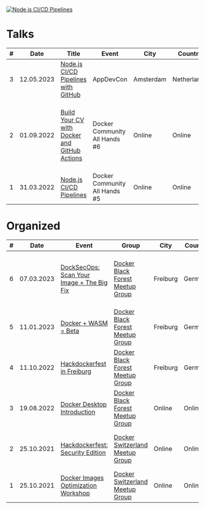 [![Node.js CI/CD Pipelines](http://img.youtube.com/vi/yPAttw8Emlg/0.jpg)](http://www.youtube.com/watch?v=yPAttw8Emlg "Node.js CI/CD Pipelines")

# Talks

| # | Date | Title | Event | City | Country | Notes |
|---|------|-------|-------|------|---------|-------|
| 3 | 12.05.2023 | [Node.js CI/CD Pipelines with GitHub](https://github.com/aerabi/talks/blob/master/slides/Node.js%20CI_CD%20with%20GitHub.pdf) | AppDevCon | Amsterdam | Netherlands | - |
| 2 | 01.09.2022 | [Build Your CV with Docker and GitHub Actions](https://youtu.be/DMwbXN3QKbs) | Docker Community All Hands #6 | Online | Online | Also hosted a [watching meetup](https://www.meetup.com/docker-black-forest/events/288028501/) for it and won [Docker Community Leader award](https://youtu.be/pNULIbFiWbE?t=508) |
| 1 | 31.03.2022 | [Node.js CI/CD Pipelines](http://www.youtube.com/watch?v=yPAttw8Emlg) | Docker Community All Hands #5 | Online | Online | - |

# Organized

| # | Date | Event | Group | City | Country | Notes |
|---|------|-------|-------|------|---------|-------|
| 6 | 07.03.2023 | [DockSecOps: Scan Your Image + The Big Fix](https://www.meetup.com/docker-black-forest/events/291760084/) | [Docker Black Forest Meetup Group](https://www.meetup.com/Docker-Black-Forest/) | Freiburg | Germany | Took place at Recyda GmbH, was also the speaker |
| 5 | 11.01.2023 | [Docker + WASM = Beta](https://www.meetup.com/docker-black-forest/events/290197640/) | [Docker Black Forest Meetup Group](https://www.meetup.com/Docker-Black-Forest/) | Freiburg | Germany | Took place at Esono AG |
| 4 | 11.10.2022 | [Hackdockerfest in Freiburg](https://www.meetup.com/docker-black-forest/events/287845505/) | [Docker Black Forest Meetup Group](https://www.meetup.com/Docker-Black-Forest/) | Freiburg | Germany | Took place at Recyda GmbH |
| 3 | 19.08.2022 | [Docker Desktop Introduction](https://www.linkedin.com/posts/megha-kadur_docker-desktop-introduction-fr-19-aug-activity-6966266555160494080-X6Ch?utm_source=linkedin_share&utm_medium=member_desktop_web) | [Docker Black Forest Meetup Group](https://www.meetup.com/Docker-Black-Forest/) | Online | Online | Also talked about Docker Desktop |
| 2 | 25.10.2021 | [Hackdockerfest: Security Edition](https://youtu.be/S7T2y6UjQmQ) | [Docker Switzerland Meetup Group](https://www.meetup.com/docker-switzerland/) | Online | Online | Also talked about Docker security |
| 1 | 25.10.2021 | [Docker Images Optimization Workshop](https://youtu.be/a4JSKzTnyqQ) | [Docker Switzerland Meetup Group](https://www.meetup.com/docker-switzerland/) | Online | Online | - |
